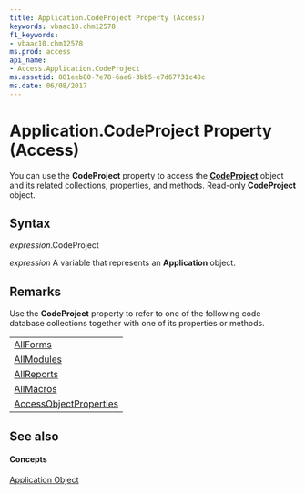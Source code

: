 ```yaml
---
title: Application.CodeProject Property (Access)
keywords: vbaac10.chm12578
f1_keywords:
- vbaac10.chm12578
ms.prod: access
api_name:
- Access.Application.CodeProject
ms.assetid: 881eeb80-7e78-6ae6-3bb5-e7d67731c48c
ms.date: 06/08/2017
---
```



# Application.CodeProject Property (Access)

You can use the  **CodeProject** property to access the **[CodeProject](codeproject-object-access.md)** object and its related collections, properties, and methods. Read-only **CodeProject** object.


## Syntax

 _expression_.CodeProject

 _expression_ A variable that represents an **Application** object.


## Remarks

Use the  **CodeProject** property to refer to one of the following code database collections together with one of its properties or methods.


||
|:-----|
|[AllForms](allforms-object-access.md)|
|[AllModules](allmodules-object-access.md)|
|[AllReports](allreports-object-access.md)|
|[AllMacros](allmacros-object-access.md)|
|[AccessObjectProperties](accessobjectproperties-object-access.md)|

## See also


#### Concepts


[Application Object](application-object-access.md)

